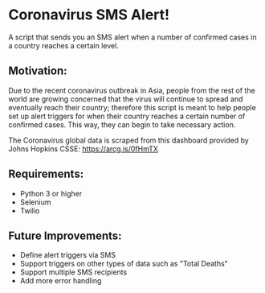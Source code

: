 # Coronavirus SMS Alert!

A script that sends you an SMS alert when a number of confirmed cases in a country reaches a certain level.

## Motivation:
Due to the recent coronavirus outbreak in Asia, people from the rest of the world are growing concerned that the virus
will continue to spread and eventually reach their country; therefore this script is meant to help people set up alert
triggers for when their country reaches a certain number of confirmed cases. This way, they can begin to take necessary action.

The Coronavirus global data is scraped from this dashboard provided by Johns Hopkins CSSE: https://arcg.is/0fHmTX

## Requirements:
* Python 3 or higher
* Selenium
* Twilio

## Future Improvements:
* Define alert triggers via SMS
* Support triggers on other types of data such as "Total Deaths"
* Support multiple SMS recipients
* Add more error handling

